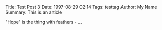 Title: Test Post 3
Date: 1997-08-29 02:14
Tags: testtag
Author: My Name
Summary: This is an article

"Hope" is the thing with feathers -
...
